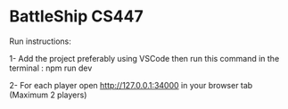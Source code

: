 # BattleShip CS447

Run instructions:

1- Add the project preferably using VSCode then run this command in the terminal : npm run dev

2- For each player open http://127.0.0.1:34000 in your browser tab (Maximum 2 players)
